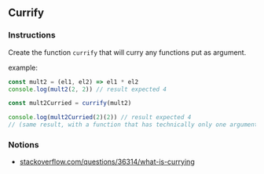 ## Currify

### Instructions

Create the function `currify` that will curry any functions put as argument.

example:

```js
const mult2 = (el1, el2) => el1 * el2
console.log(mult2(2, 2)) // result expected 4

const mult2Curried = currify(mult2)

console.log(mult2Curried(2)(2)) // result expected 4
// (same result, with a function that has technically only one argument)
```

### Notions

- [stackoverflow.com/questions/36314/what-is-currying](https://stackoverflow.com/questions/36314/what-is-currying)
